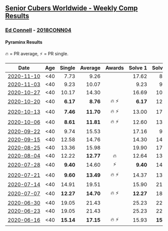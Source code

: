 <style>table {white-space: nowrap;}</style>

## [Senior Cubers Worldwide - Weekly Comp Results](/scw-comp/results/)
### [Ed Connell](README.md) - [2018CONN04](https://www.worldcubeassociation.org/persons/2018CONN04?event=pyram)
#### Pyraminx Results

<span style="white-space: nowrap;">🔥 = PR average</span>, <span style="white-space: nowrap;">⚡ = PR single</span>.

| Date | Age | Single | Average | Awards | Solve 1 | Solve 2 | Solve 3 | Solve 4 | Solve 5 | Video |
| :--: | :--: | --: | --: | :--: | --: | --: | --: | --: | --: | :-- |
| [2020-11-10](../../results/2020-11-10/pyram.md) | <40 | 7.73 | 9.26 |  | 17.62 | 8.81 | 8.22 | 10.74 | 7.73 | [Desktop](https://www.facebook.com/events/758374458225984/permalink/762108807852549) / [Mobile](https://m.facebook.com/events/758374458225984?view=permalink&id=762108807852549) |
| [2020-11-03](../../results/2020-11-03/pyram.md) | <40 | 9.23 | 10.07 |  | 9.23 | 9.44 | 12.48 | 10.58 | 10.18 | [Desktop](https://www.facebook.com/events/406412140373592/permalink/411564163191723) / [Mobile](https://m.facebook.com/events/406412140373592?view=permalink&id=411564163191723) |
| [2020-10-27](../../results/2020-10-27/pyram.md) | <40 | 10.17 | 14.30 |  | 16.69 | 10.17 | 17.11 | 15.69 | 10.53 | [Desktop](https://www.facebook.com/events/3728096903891317/permalink/3741865692514438) / [Mobile](https://m.facebook.com/events/3728096903891317?view=permalink&id=3741865692514438) |
| [2020-10-20](../../results/2020-10-20/pyram.md) | <40 | **6.17** | **8.76** | 🔥 ⚡ | **6.17** | 12.53 | 9.52 | 7.61 | 9.14 | [Desktop](https://www.facebook.com/events/3475733505840328/permalink/3489320564481622) / [Mobile](https://m.facebook.com/events/3475733505840328?view=permalink&id=3489320564481622) |
| [2020-10-13](../../results/2020-10-13/pyram.md) | <40 | **7.46** | **11.70** | 🔥 ⚡ | 13.00 | 17.12 | 13.12 | **7.46** | 8.98 | [Desktop](https://www.facebook.com/events/718285385437639/permalink/723168908282620) / [Mobile](https://m.facebook.com/events/718285385437639?view=permalink&id=723168908282620) |
| [2020-10-06](../../results/2020-10-06/pyram.md) | <40 | **8.61** | **11.81** | 🔥 ⚡ | 12.60 | 13.85 | 11.75 | **8.61** | 11.08 | [Desktop](https://www.facebook.com/events/365989921479949/permalink/370930140985927) / [Mobile](https://m.facebook.com/events/365989921479949?view=permalink&id=370930140985927) |
| [2020-09-22](../../results/2020-09-22/pyram.md) | <40 | 9.74 | 15.53 |  | 17.16 | 9.74 | 14.42 | 22.82 | 15.02 | [Desktop](https://www.facebook.com/events/361626694990606/permalink/365100831309859) / [Mobile](https://m.facebook.com/events/361626694990606?view=permalink&id=365100831309859) |
| [2020-09-15](../../results/2020-09-15/pyram.md) | <40 | 12.58 | 14.76 |  | 14.30 | 14.98 | 12.58 | 15.67 | 15.00 | [Desktop](https://www.facebook.com/events/681386202727964/permalink/685683618964889) / [Mobile](https://m.facebook.com/events/681386202727964?view=permalink&id=685683618964889) |
| [2020-08-25](../../results/2020-08-25/pyram.md) | <40 | 13.36 | 15.98 |  | 19.90 | 17.73 | 13.36 | 16.29 | 13.91 | [Desktop](https://www.facebook.com/events/335350317875490/permalink/340630714014117) / [Mobile](https://m.facebook.com/events/335350317875490?view=permalink&id=340630714014117) |
| [2020-08-04](../../results/2020-08-04/pyram.md) | <40 | 12.22 | **12.77** | 🔥 | 12.64 | 13.26 | 17.93 | 12.41 | 12.22 | [Desktop](https://www.facebook.com/events/1546469592197852/permalink/1550669598444518) / [Mobile](https://m.facebook.com/events/1546469592197852?view=permalink&id=1550669598444518) |
| [2020-07-28](../../results/2020-07-28/pyram.md) | <40 | **9.40** | 14.60 | ⚡ | **9.40** | 14.22 | 13.84 | 16.06 | 15.75 | [Desktop](https://www.facebook.com/events/610415706564720/permalink/613844759555148) / [Mobile](https://m.facebook.com/events/610415706564720?view=permalink&id=613844759555148) |
| [2020-07-21](../../results/2020-07-21/pyram.md) | <40 | **9.60** | **13.49** | 🔥 ⚡ | 14.37 | 13.29 | 12.82 | **9.60** | 15.83 | [Desktop](https://www.facebook.com/events/560843031255896/permalink/563251577681708) / [Mobile](https://m.facebook.com/events/560843031255896?view=permalink&id=563251577681708) |
| [2020-07-14](../../results/2020-07-14/pyram.md) | <40 | 14.91 | 19.51 |  | 15.90 | 21.19 | 14.91 | 21.59 | 21.44 | [Desktop](https://www.facebook.com/events/413064016333950/permalink/416494279324257) / [Mobile](https://m.facebook.com/events/413064016333950?view=permalink&id=416494279324257) |
| [2020-07-07](../../results/2020-07-07/pyram.md) | <40 | **12.27** | **14.70** | 🔥 ⚡ | **12.27** | 18.55 | 16.33 | 15.29 | 12.48 | [Desktop](https://www.facebook.com/events/198255948253934/permalink/200420561370806) / [Mobile](https://m.facebook.com/events/198255948253934?view=permalink&id=200420561370806) |
| [2020-06-30](../../results/2020-06-30/pyram.md) | <40 | 19.05 | 21.43 |  | 25.23 | 22.58 | 19.05 | 21.83 | 19.87 | [Desktop](https://www.facebook.com/events/1716512181834525/permalink/1720526044766472) / [Mobile](https://m.facebook.com/events/1716512181834525?view=permalink&id=1720526044766472) |
| [2020-06-23](../../results/2020-06-23/pyram.md) | <40 | 19.05 | 21.43 |  | 25.23 | 22.58 | 19.05 | 21.83 | 19.87 | [Desktop](https://www.facebook.com/events/1618516681636159/permalink/1623314094489751) / [Mobile](https://m.facebook.com/events/1618516681636159?view=permalink&id=1623314094489751) |
| [2020-06-16](../../results/2020-06-16/pyram.md) | <40 | **15.14** | **17.15** | 🔥 ⚡ | 15.93 | **15.14** | 23.13 | 19.35 | 16.18 | [Desktop](https://www.facebook.com/events/296087658445428/permalink/299485738105620) / [Mobile](https://m.facebook.com/events/296087658445428?view=permalink&id=299485738105620) |


<!-- Global site tag (gtag.js) - Google Analytics -->
<script async src="https://www.googletagmanager.com/gtag/js?id=UA-86348435-3"></script>
<script>window.dataLayer = window.dataLayer || []; function gtag() {dataLayer.push(arguments);} gtag('js', new Date()); gtag('config', 'UA-86348435-3');</script>
